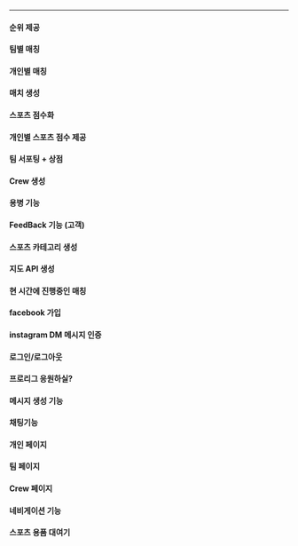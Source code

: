 ****

#### 순위 제공

#### 팀별 매칭

#### 개인별 매칭

#### 매치 생성

#### 스포츠 점수화

#### 개인별 스포츠 점수 제공

#### 팀 서포팅 + 상점

#### Crew 생성

#### 용병 기능

#### FeedBack 기능 (고객)

#### 스포츠 카테고리 생성

#### 지도 API 생성

#### 현 시간에 진행중인 매칭

#### facebook 가입

#### instagram DM 메시지 인증

#### 로그인/로그아웃

#### 프로리그 응원하실?

#### 메시지 생성 기능

#### 채팅기능

#### 개인 페이지

#### 팀 페이지

#### Crew 페이지

#### 네비게이션 기능

#### 스포츠 용품 대여기